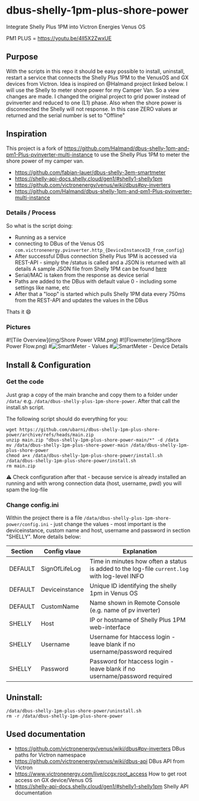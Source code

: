 # dbus-shelly-1pm-plus-shore-power
Integrate Shelly Plus 1PM into Victron Energies Venus OS

PM1 PLUS = https://youtu.be/4lI5X2ZwxUE

## Purpose
With the scripts in this repo it should be easy possible to install, uninstall, restart a service that connects the Shelly Plus 1PM to the VenusOS and GX devices from Victron. Idea is inspired on @Halmand project linked below.
I will use the Shelly to meter shore power for my Camper Van. So a view changes are made.
I changed the original project to grid power instead of pvinverter and reduced to one (L1) phase. Also when the shore power is disconnected the Shelly will not response. In this case ZERO values ar returned and the serial number is set to "Offline"

## Inspiration
This project is a fork of https://github.com/Halmand/dbus-shelly-1pm-and-pm1-Plus-pvinverter-multi-instance to use the Shelly Plus 1PM to meter the shore power of my camper van.

- https://github.com/fabian-lauer/dbus-shelly-3em-smartmeter
- https://shelly-api-docs.shelly.cloud/gen1/#shelly1-shelly1pm
- https://github.com/victronenergy/venus/wiki/dbus#pv-inverters
- https://github.com/Halmand/dbus-shelly-1pm-and-pm1-Plus-pvinverter-multi-instance

### Details / Process
So what is the script doing:
- Running as a service
- connecting to DBus of the Venus OS `com.victronenergy.pvinverter.http_{DeviceInstanceID_from_config}`
- After successful DBus connection Shelly Plus 1PM is accessed via REST-API - simply the /status is called and a JSON is returned with all details
  A sample JSON file from Shelly 1PM can be found [here](docs/shelly1pm-plus-status-sample.json)
- Serial/MAC is taken from the response as device serial
- Paths are added to the DBus with default value 0 - including some settings like name, etc
- After that a "loop" is started which pulls Shelly 1PM data every 750ms from the REST-API and updates the values in the DBus

Thats it 😄

### Pictures
#![Tile Overview](img/Shore Power VRM.png) 
#![Flowmeter](img/Shore Power Flow.png) 
#![SmartMeter - Values](img/venus-os-shelly1pm-pvinverter.PNG)
#![SmartMeter - Device Details](img/venus-os-shelly1pm-pvinverter-devicedetails.PNG)


## Install & Configuration
### Get the code
Just grap a copy of the main branche and copy them to a folder under `/data/` e.g. `/data/dbus-shelly-plus-1pm-shore-power`.
After that call the install.sh script.

The following script should do everything for you:
```
wget https://github.com/ubarni/dbus-shelly-1pm-plus-shore-power/archive/refs/heads/main.zip
unzip main.zip "dbus-shelly-1pm-plus-shore-power-main/*" -d /data
mv /data/dbus-shelly-1pm-plus-shore-power-main /data/dbus-shelly-1pm-plus-shore-power
chmod a+x /data/dbus-shelly-1pm-plus-shore-power/install.sh
/data/dbus-shelly-1pm-plus-shore-power/install.sh
rm main.zip
```
⚠️ Check configuration after that - because service is already installed an running and with wrong connection data (host, username, pwd) you will spam the log-file

### Change config.ini
Within the project there is a file `/data/dbus-shelly-plus-1pm-shore-power/config.ini` - just change the values - most important is the deviceinstance, custom name and host, username and password in section "SHELLY". More details below:


| Section  | Config vlaue | Explanation |
| ------------- | ------------- | ------------- |
| DEFAULT  | SignOfLifeLog  | Time in minutes how often a status is added to the log-file `current.log` with log-level INFO |
| DEFAULT  | Deviceinstance | Unique ID identifying the shelly 1pm in Venus OS |
| DEFAULT  | CustomName | Name shown in Remote Console (e.g. name of pv inverter) |
| SHELLY  | Host | IP or hostname of Shelly Plus 1PM web-interface |
| SHELLY  | Username | Username for htaccess login - leave blank if no username/password required |
| SHELLY  | Password | Password for htaccess login - leave blank if no username/password required |

## Uninstall:

```
/data/dbus-shelly-1pm-plus-shore-power/uninstall.sh
rm -r /data/dbus-shelly-1pm-plus-shore-power
```

## Used documentation
- https://github.com/victronenergy/venus/wiki/dbus#pv-inverters   DBus paths for Victron namespace
- https://github.com/victronenergy/venus/wiki/dbus-api   DBus API from Victron
- https://www.victronenergy.com/live/ccgx:root_access   How to get root access on GX device/Venus OS
- https://shelly-api-docs.shelly.cloud/gen1/#shelly1-shelly1pm Shelly API documentation
